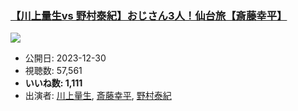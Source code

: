 ### [【川上量生vs 野村泰紀】おじさん3人！仙台旅【斎藤幸平】](https://www.youtube.com/watch?v=aWIbpn0pXLM)
[![](https://img.youtube.com/vi/aWIbpn0pXLM/sddefault.jpg)](https://www.youtube.com/watch?v=aWIbpn0pXLM)
-   公開日: 2023-12-30
-   視聴数: 57,561
-   **いいね数: 1,111**
-   出演者: [川上量生](/rehacq_fan/people/川上量生 "wikilink"), [斎藤幸平](/rehacq_fan/people/斎藤幸平 "wikilink"), [野村泰紀](/rehacq_fan/people/野村泰紀 "wikilink")
